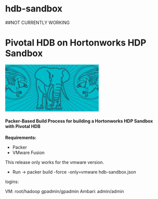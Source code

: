 # hdb-sandbox
##NOT CURRENTLY WORKING
# Pivotal HDB on Hortonworks HDP Sandbox

<img src="https://raw.githubusercontent.com/dbbaskette/hdb-on-hdp/gh-pages/images/hdb.jpeg?token=ACbVkUI1WnnUpyJAOIAZbDH4AHJsBj63ks5WM91-wA%3D%3D" width="300">

#### Packer-Based Build Process for building a Hortonworks HDP Sandbox with Pivotal HDB

**Requirements:**  

* Packer  
* VMware Fusion

This release only works for the vmware version.

* Run -> packer build -force -only=vmware hdb-sandbox.json


logins:

VM:
root/hadoop
gpadmin/gpadmin
Ambari:
admin/admin
